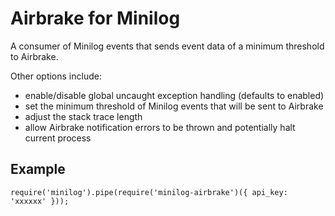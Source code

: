 # Airbrake for Minilog

A consumer of Minilog events that sends event data of a minimum threshold to Airbrake.

Other options include:
  - enable/disable global uncaught exception handling (defaults to
enabled)
  - set the minimum threshold of Minilog events that will be sent to
Airbrake
  - adjust the stack trace length
  - allow Airbrake notification errors to be thrown and potentially halt
current process

## Example

    require('minilog').pipe(require('minilog-airbrake')({ api_key: 'xxxxxx' })); 
